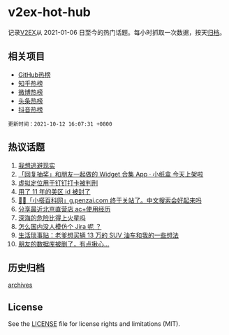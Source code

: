 # v2ex-hot-hub

 记录[V2EX](https://www.v2ex.com/)从 2021-01-06 日至今的热门话题。每小时抓取一次数据，按天[归档](archives)。
 
 ## 相关项目

- [GitHub热榜](https://github.com/lonnyzhang423/github-hot-hub)
- [知乎热榜](https://github.com/lonnyzhang423/zhihu-hot-hub)
- [微博热榜](https://github.com/lonnyzhang423/weibo-hot-hub)
- [头条热榜](https://github.com/lonnyzhang423/toutiao-hot-hub)
- [抖音热榜](https://github.com/lonnyzhang423/douyin-hot-hub)


 `更新时间：2021-10-12 16:07:31 +0800`

## 热议话题

1. [我想逃避现实](https://www.v2ex.com/t/807189)
1. [「回复抽奖」和朋友一起做的 Widget 合集 App · 小纸盒 今天上架啦](https://www.v2ex.com/t/807126)
1. [虚拟定位用于钉钉打卡被判刑](https://www.v2ex.com/t/807144)
1. [用了 11 年的美区 id 被封了](https://www.v2ex.com/t/807152)
1. [🎉🎉「小搭百科网」g.penzai.com 终于关站了。中文搜索会好起来吗](https://www.v2ex.com/t/807150)
1. [分享最近北京直营店 ac+使用经历](https://www.v2ex.com/t/807236)
1. [深海的危险比得上火星吗](https://www.v2ex.com/t/807210)
1. [怎么国内没人模仿个 Jira 呢 ？](https://www.v2ex.com/t/807084)
1. [生活琐事贴：老爹想买辆 13 万的 SUV 油车和我的一些想法](https://www.v2ex.com/t/807299)
1. [朋友的数据库被删了，有点揪心...](https://www.v2ex.com/t/807226)

## 历史归档

[archives](archives)

## License

See the [LICENSE](LICENSE) file for license rights and limitations (MIT).
